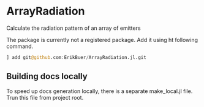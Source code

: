 # ArrayRadiation

Calculate the radiation pattern of an array of emitters

The package is currently not a registered package.
Add it using ht following command.

```Julia
] add git@github.com:ErikBuer/ArrayRadiation.jl.git
```

## Building docs locally

To speed up docs generation locally, there is a separate make_local.jl file.
Trun this file from project root.
